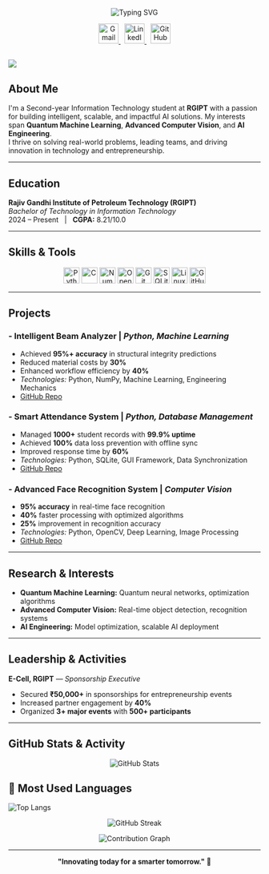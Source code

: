 <p align="center">
  <img src="https://readme-typing-svg.demolab.com?font=Fira+Code&size=28&pause=1000&color=00BFFF&center=true&vCenter=true&width=800&lines=Hi%2C+I'm+Sherikar+Om+Revanappa!;AI+%7C+Quantum+ML+%7C+Computer+Vision+Enthusiast;Building+the+Future+with+Code+%F0%9F%9A%80" alt="Typing SVG" />
</p>

<p align="center">
  <a href="mailto:omsherikar0229@gmail.com" target="_blank">
    <img src="https://skillicons.dev/icons?i=gmail&theme=dark" alt="Gmail" width="40" height="40"/>
  </a>
  &nbsp;
  <a href="https://linkedin.com/in/omsherikar0229" target="_blank">
    <img src="https://skillicons.dev/icons?i=linkedin&theme=dark" alt="LinkedIn" width="40" height="40"/>
  </a>
  &nbsp;
  <a href="https://github.com/omsherikar" target="_blank">
    <img src="https://skillicons.dev/icons?i=github&theme=dark" alt="GitHub" width="40" height="40"/>
  </a>
</p>

<a href="https://u8views.com/github/omsherikar"><img src="https://u8views.com/api/v1/github/profiles/180152315/views/day-week-month-total-count.svg"></a>
---

##  About Me

I'm a Second-year Information Technology student at **RGIPT** with a passion for building intelligent, scalable, and impactful AI solutions. My interests span **Quantum Machine Learning**, **Advanced Computer Vision**, and **AI Engineering**.  
I thrive on solving real-world problems, leading teams, and driving innovation in technology and entrepreneurship.

---

##  Education

**Rajiv Gandhi Institute of Petroleum Technology (RGIPT)**  
_Bachelor of Technology in Information Technology_  
2024 – Present &nbsp; | &nbsp; **CGPA:** 8.21/10.0

---

##  Skills & Tools

<p align="center">
  <img src="https://cdn.simpleicons.org/python/4B8BBE/ffffff" alt="Python" width="32" height="32"/>
  <img src="https://cdn.simpleicons.org/c/00599C/ffffff" alt="C" width="32" height="32"/>
  <img src="https://cdn.simpleicons.org/numpy/013243/ffffff" alt="NumPy" width="32" height="32"/>
  <img src="https://cdn.simpleicons.org/opencv/5C3EE8/ffffff" alt="OpenCV" width="32" height="32"/>
  <img src="https://cdn.simpleicons.org/git/F05032/ffffff" alt="Git" width="32" height="32"/>
  <img src="https://cdn.simpleicons.org/sqlite/003B57/ffffff" alt="SQLite" width="32" height="32"/>
  <img src="https://cdn.simpleicons.org/linux/000000/ffffff" alt="Linux" width="32" height="32"/>
  <img src="https://cdn.simpleicons.org/github/181717/ffffff" alt="GitHub" width="32" height="32"/>
</p>

---

##  Projects

### - Intelligent Beam Analyzer | _Python, Machine Learning_
- Achieved **95%+ accuracy** in structural integrity predictions
- Reduced material costs by **30%**
- Enhanced workflow efficiency by **40%**
- _Technologies:_ Python, NumPy, Machine Learning, Engineering Mechanics  
- [GitHub Repo](https://github.com/omsherikar/beam_analyzer_project)

### - Smart Attendance System | _Python, Database Management_
- Managed **1000+** student records with **99.9% uptime**
- Achieved **100%** data loss prevention with offline sync
- Improved response time by **60%**
- _Technologies:_ Python, SQLite, GUI Framework, Data Synchronization  
- [GitHub Repo](https://github.com/omsherikar/Attendance)

### - Advanced Face Recognition System | _Computer Vision_
- **95% accuracy** in real-time face recognition
- **40%** faster processing with optimized algorithms
- **25%** improvement in recognition accuracy
- _Technologies:_ Python, OpenCV, Deep Learning, Image Processing  
- [GitHub Repo](https://github.com/omsherikar/face_recognition)

---

##  Research & Interests

- **Quantum Machine Learning:** Quantum neural networks, optimization algorithms
- **Advanced Computer Vision:** Real-time object detection, recognition systems
- **AI Engineering:** Model optimization, scalable AI deployment

---

##  Leadership & Activities

**E-Cell, RGIPT** — _Sponsorship Executive_  
- Secured **₹50,000+** in sponsorships for entrepreneurship events
- Increased partner engagement by **40%**
- Organized **3+ major events** with **500+ participants**

---

## GitHub Stats & Activity

<p align="center">
  <img src="https://github-readme-stats.vercel.app/api?username=omsherikar&show_icons=true&theme=tokyonight" alt="GitHub Stats" />
</p>

## 🧠 Most Used Languages
![Top Langs](https://github-readme-stats.vercel.app/api/top-langs/?username=omsherikar&layout=donut&theme=tokyonight&hide=html,css)

<p align="center">
  <img src="https://github-readme-streak-stats.herokuapp.com/?user=omsherikar&theme=tokyonight" alt="GitHub Streak" />
</p>
<p align="center">
  <img src="https://github-profile-summary-cards.vercel.app/api/cards/profile-details?username=omsherikar&theme=tokyonight" alt="Contribution Graph" />
</p>

---

<p align="center">
  <b>"Innovating today for a smarter tomorrow."</b> 🚀
</p> 
